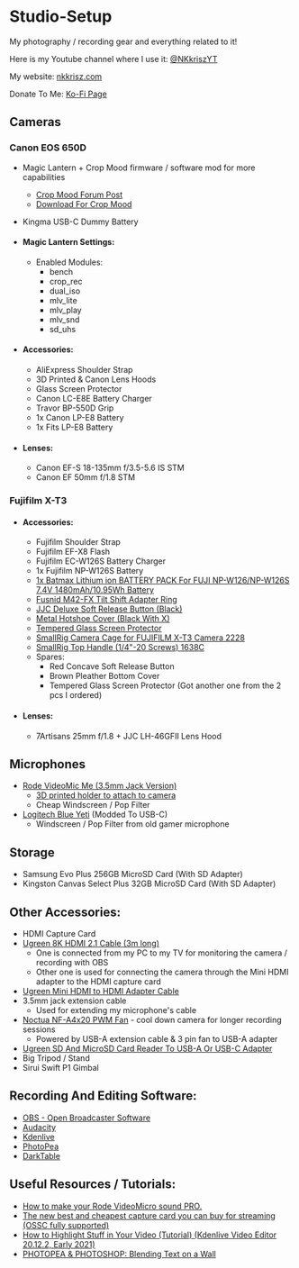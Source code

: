 # Studio-Setup
My photography / recording gear and everything related to it!

Here is my Youtube channel where I use it: [@NKkriszYT](https://www.youtube.com/@NKkriszYT)

My website: [nkkrisz.com](https://nkkrisz.com)

Donate To Me: [Ko-Fi Page](https://ko-fi.com/nkkrisz)

## Cameras

### Canon EOS 650D
- Magic Lantern + Crop Mood firmware / software mod for more capabilities
  - [Crop Mood Forum Post](https://www.magiclantern.fm/forum/index.php?topic=26851)
  - [Download For Crop Mood](https://bitbucket.org/bilal_fakhouri/crop-mood-builds/downloads/)
- Kingma USB-C Dummy Battery

- #### Magic Lantern Settings:
  - Enabled Modules:
    - bench
    - crop_rec
    - dual_iso
    - mlv_lite
    - mlv_play
    - mlv_snd
    - sd_uhs

- #### Accessories:
  - AliExpress Shoulder Strap
  - 3D Printed & Canon Lens Hoods
  - Glass Screen Protector
  - Canon LC-E8E Battery Charger
  - Travor BP-550D Grip
  - 1x Canon LP-E8 Battery
  - 1x Fits LP-E8 Battery

- #### Lenses:
  - Canon EF-S 18-135mm f/3.5-5.6 IS STM
  - Canon EF 50mm f/1.8 STM

### Fujifilm X-T3

- #### Accessories:
  - Fujifilm Shoulder Strap
  - Fujifilm EF-X8 Flash
  - Fujifilm EC-W126S Battery Charger
  - 1x Fujifilm NP-W126S Battery
  - [1x Batmax Lithium ion BATTERY PACK For FUJI NP-W126/NP-W126S 7.4V 1480mAh/10.95Wh Battery](https://www.aliexpress.com/item/32974068573.html)
  - [Fusnid M42-FX Tilt Shift Adapter Ring](https://www.aliexpress.com/item/1005007916687392.html)
  - [JJC Deluxe Soft Release Button (Black)](https://www.aliexpress.com/item/1005008075275416.html)
  - [Metal Hotshoe Cover (Black With X)](https://www.aliexpress.com/item/1005005752733274.html)
  - [Tempered Glass Screen Protector](https://www.aliexpress.com/item/1005006391141315.html)
  - [SmallRig Camera Cage for FUJIFILM X-T3 Camera 2228](https://www.smallrig.com/smallrig-camera-cage-for-fujifilm-x-t3-2228.html)
  - [SmallRig Top Handle (1/4"-20 Screws) 1638C](https://www.smallrig.com/smallrig-top-handle-with-cold-shoe-1638c.html)
  - Spares:
    - Red Concave Soft Release Button
    - Brown Pleather Bottom Cover
    - Tempered Glass Screen Protector (Got another one from the 2 pcs I ordered)

- #### Lenses:
  - 7Artisans 25mm f/1.8 + JJC LH-46GFII Lens Hood

## Microphones
- [Rode VideoMic Me (3.5mm Jack Version)](https://rode.com/en/microphones/mobile/videomic-me)
  - [3D printed holder to attach to camera](https://www.printables.com/model/298735-rode-videomic-me-hotshoe-coldshoe-adapter)
  - Cheap Windscreen / Pop Filter
- [Logitech Blue Yeti](https://www.logitechg.com/en-us/products/streaming-gear/yeti-premium-usb-microphone.988-000100.html) (Modded To USB-C)
  - Windscreen / Pop Filter from old gamer microphone

## Storage
- Samsung Evo Plus 256GB MicroSD Card (With SD Adapter)
- Kingston Canvas Select Plus 32GB MicroSD Card (With SD Adapter)

## Other Accessories:
- HDMI Capture Card
- [Ugreen 8K HDMI 2.1 Cable (3m long)](https://eu.ugreen.com/products/ugreen-hdmi-2-1-cable?variant=40513535737939)
  - One is connected from my PC to my TV for monitoring the camera / recording with OBS
  - Other one is used for connecting the camera through the Mini HDMI adapter to the HDMI capture card
- [Ugreen Mini HDMI to HDMI Adapter Cable](https://eu.ugreen.com/products/4k-mini-hdmi-to-hdmi-cable?variant=40402410438739)
- 3.5mm jack extension cable
  - Used for extending my microphone's cable
- [Noctua NF-A4x20 PWM Fan](https://noctua.at/en/nf-a4x20-pwm) - cool down camera for longer recording sessions
  - Powered by USB-A extension cable & 3 pin fan to USB-A adapter
- [Ugreen SD And MicroSD Card Reader To USB-A Or USB-C Adapter](https://eu.ugreen.com/products/50706)
- Big Tripod / Stand
- Sirui Swift P1 Gimbal

## Recording And Editing Software:
- [OBS - Open Broadcaster Software](https://obsproject.com/)
- [Audacity](https://www.audacityteam.org/)
- [Kdenlive](https://kdenlive.org/en/)
- [PhotoPea](https://www.photopea.com/)
- [DarkTable](https://www.darktable.org/)

## Useful Resources / Tutorials:
- [How to make your Rode VideoMicro sound PRO.](https://www.youtube.com/watch?v=jfB1VUMip80)
- [The new best and cheapest capture card you can buy for streaming (OSSC fully supported)](https://www.youtube.com/watch?v=Ts_Xnh3ZJaw)
- [How to Highlight Stuff in Your Video (Tutorial) (Kdenlive Video Editor 20.12.2, Early 2021)](https://youtu.be/LiBCssQWQEI?si=wrZVa97pSSUUv_E3)
- [PHOTOPEA & PHOTOSHOP: Blending Text on a Wall](https://youtu.be/wkUnhDO7NQ4?si=bNS2T67dmZOfoL7m)

